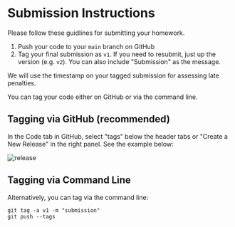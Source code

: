 # Submission Instructions
Please follow these guidlines for submitting your homework.

1. Push your code to your `main` branch on GitHub
2. Tag your final submission as `v1`. If you need to resubmit, just up the version (e.g. `v2`). You can also include "Submission" as the message.

We will use the timestamp on your tagged submission for assessing late penalties.

You can tag your code either on GitHub or via the command line.

## Tagging via GitHub (recommended)
In the Code tab in GitHub, select "tags" below the header tabs or "Create a New Release" in the right panel. See the example below:

![release](../images/release.png)

## Tagging via Command Line
Alternatively, you can tag via the command line:
```
git tag -a v1 -m "submission"
git push --tags
```
